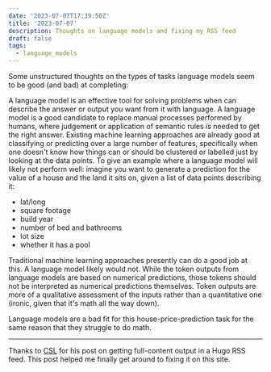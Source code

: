 ```yaml
---
date: '2023-07-07T17:39:50Z'
title: '2023-07-07'
description: Thoughts on language models and fixing my RSS feed
draft: false
tags:
  - language_models
---
```


Some unstructured thoughts on the types of tasks language models seem to be good (and bad) at completing:

A language model is an effective tool for solving problems when can describe the answer or output you want from it with language.
A language model is a good candidate to replace manual processes performed by humans, where judgement or application of semantic rules is needed to get the right answer.
Existing machine learning approaches are already good at classifying or predicting over a large number of features, specifically when one doesn't know how things can or should be clustered or labelled just by looking at the data points.
To give an example where a language model will likely not perform well: imagine you want to generate a prediction for the value of a house and the land it sits on, given a list of data points describing it:

- lat/long
- square footage
- build year
- number of bed and bathrooms
- lot size
- whether it has a pool

Traditional machine learning approaches presently can do a good job at this.
A language model likely would not.
While the token outputs from language models are based on numerical predictions, those tokens should not be interpreted as numerical predictions themselves.
Token outputs are more of a qualitative assessment of the inputs rather than a quantitative one (ironic, given that it's math all the way down).

Language models are a bad fit for this house-price-prediction task for the same reason that they struggle to do math.

---

Thanks to [CSL](https://blog.cubercsl.site/en/post/rssfullcontent-in-hugo/) for his post on getting full-content output in a Hugo RSS feed.
This post helped me finally get around to fixing it on this site.
